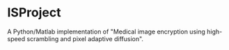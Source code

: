 # ISProject
A Python/Matlab implementation of "Medical image encryption using high-speed scrambling and pixel adaptive diffusion".
